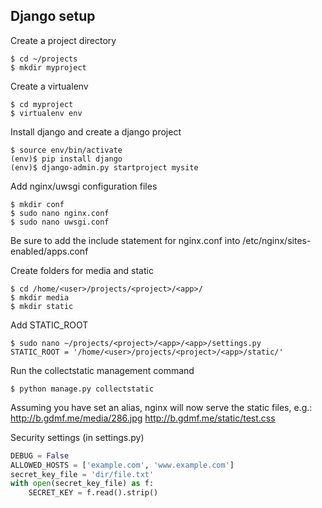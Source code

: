 Django setup
------------
Create a project directory

    $ cd ~/projects
    $ mkdir myproject

Create a virtualenv

    $ cd myproject
    $ virtualenv env

Install django and create a django project

    $ source env/bin/activate
    (env)$ pip install django
    (env)$ django-admin.py startproject mysite

Add nginx/uwsgi configuration files

    $ mkdir conf
    $ sudo nano nginx.conf
    $ sudo nano uwsgi.conf

Be sure to add the include statement for nginx.conf into /etc/nginx/sites-enabled/apps.conf

Create folders for media and static

    $ cd /home/<user>/projects/<project>/<app>/
    $ mkdir media
    $ mkdir static

Add STATIC_ROOT

    $ sudo nano ~/projects/<project>/<app>/<app>/settings.py
    STATIC_ROOT = '/home/<user>/projects/<project>/<app>/static/'

Run the collectstatic management command

    $ python manage.py collectstatic

Assuming you have set an alias, nginx will now serve the static files, e.g.:
  http://b.gdmf.me/media/286.jpg
  http://b.gdmf.me/static/test.css

Security settings (in settings.py)
    
```Python
DEBUG = False
ALLOWED_HOSTS = ['example.com', 'www.example.com']
secret_key_file = 'dir/file.txt'
with open(secret_key_file) as f:
    SECRET_KEY = f.read().strip()
```




